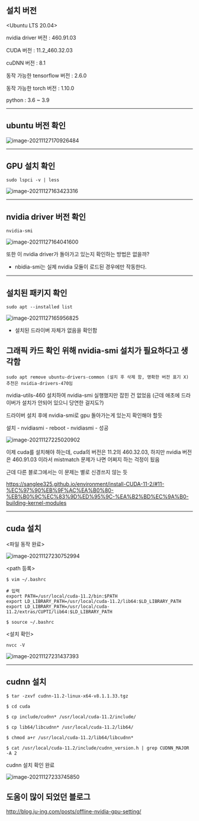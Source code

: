 ## 설치 버전

<Ubuntu LTS 20.04>

nvidia driver 버전 : 460.91.03

CUDA 버전 : 11.2_460.32.03

cuDNN 버전 : 8.1

동작 가능한 tensorflow 버전 : 2.6.0

동작 가능한 torch 버전 : 1.10.0

python : 3.6 ~ 3.9

---

## ubuntu 버전 확인

![image-20211127170926484](C:\Users\joo\AppData\Roaming\Typora\typora-user-images\image-20211127170926484.png)

---

## GPU 설치 확인  

```
sudo lspci -v | less  
```

![image-20211127163423316](C:\Users\joo\AppData\Roaming\Typora\typora-user-images\image-20211127163423316.png)

---

## nvidia driver 버전 확인

```
nvidia-smi 
```

![image-20211127164041600](C:\Users\joo\AppData\Roaming\Typora\typora-user-images\image-20211127164041600.png)

또한 이 nvidia driver가 돌아가고 있는지 확인하는 방법은 없을까?  

- nbidia-smi는 실제 nvidia 모듈이 로드된 경우에만 작동한다. 

---

## 설치된 패키지 확인

```
sudo apt --installed list
```

![image-20211127165956825](C:\Users\joo\AppData\Roaming\Typora\typora-user-images\image-20211127165956825.png)

- 설치된 드라이버 자체가 없음을 확인함



## 그래픽 카드 확인 위해 nvidia-smi 설치가 필요하다고 생각함

``` 
sudo apt remove ubuntu-drivers-common (설치 후 삭제 함, 명확한 버전 표기 X)
추천은 nvidia-drivers-470임  
```

nvidia-utils-460 설치하여 nvidia-smi 실행했지만 잡힌 건 없었음 (근데 애초에 드라이버가 설치가 안되어 있으니 당연한 걸지도?) 

드라이버 설치 후에 nvidia-smi로 gpu 돌아가는게 있는지 확인해야 할듯 

설치 - nvidiasmi - reboot - nvidiasmi - 성공  

![image-20211127225020902](C:\Users\joo\AppData\Roaming\Typora\typora-user-images\image-20211127225020902.png)

이제 cuda를 설치해야 하는데, cuda의 버전은 11.2의 460.32.03, 하지만 nvidia 버전은 460.91.03 이라서 mistmatch 문제가 나면 어쩌지 하는 걱정이 됬음  

근데 다른 블로그에서는 이 문제는 별로 신경쓰지 않는 듯  

https://sanglee325.github.io/environment/install-CUDA-11-2/#11-%EC%97%90%EB%9F%AC%EA%B0%80-%EB%B0%9C%EC%83%9D%ED%95%9C-%EA%B2%BD%EC%9A%B0-building-kernel-modules  

---

## cuda  설치

<파일 동작 완료>

![image-20211127230752994](C:\Users\joo\AppData\Roaming\Typora\typora-user-images\image-20211127230752994.png)

<path 등록>

```
$ vim ~/.bashrc

# 입력
export PATH=/usr/local/cuda-11.2/bin:$PATH
export LD_LIBRARY_PATH=/usr/local/cuda-11.2/lib64:$LD_LIBRARY_PATH
export LD_LIBRARY_PATH=/usr/local/cuda-11.2/extras/CUPTI/lib64:$LD_LIBRARY_PATH

$ source ~/.bashrc
```

<설치 확인>

```
nvcc -V
```

![image-20211127231437393](C:\Users\joo\AppData\Roaming\Typora\typora-user-images\image-20211127231437393.png)

---

## cudnn 설치  

```
$ tar -zxvf cudnn-11.2-linux-x64-v8.1.1.33.tgz

$ cd cuda

$ cp include/cudnn* /usr/local/cuda-11.2/include/

$ cp lib64/libcudnn* /usr/local/cuda-11.2/lib64/

$ chmod a+r /usr/local/cuda-11.2/lib64/libcudnn*
```

```
$ cat /usr/local/cuda-11.2/include/cudnn_version.h | grep CUDNN_MAJOR -A 2
```

cudnn 설치 확인 완료

![image-20211127233745850](C:\Users\joo\AppData\Roaming\Typora\typora-user-images\image-20211127233745850.png)

## 도움이 많이 되었던 블로그

http://blog.ju-ing.com/posts/offline-nvidia-gpu-setting/
